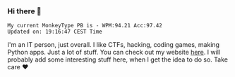 ### Hi there 👋
<!-- PB START -->
```
My current MonkeyType PB is - WPM:94.21 Acc:97.42
Updated on: 19:16:47 CEST Time
```
<!-- PB END -->
I'm an IT person, just overall. I like CTFs, hacking, coding games, making Python apps. Just a lot of stuff.
You can check out my website [here](https://skill3472.github.io/).
I will probably add some interesting stuff here, when I get the idea to do so. Take care ❤️
